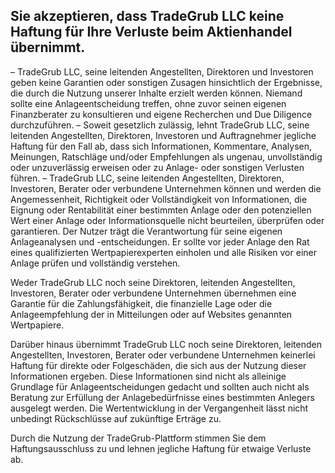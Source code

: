 ## Sie akzeptieren, dass TradeGrub LLC keine Haftung für Ihre Verluste beim Aktienhandel übernimmt.

– TradeGrub LLC, seine leitenden Angestellten, Direktoren und Investoren geben keine Garantien oder sonstigen Zusagen hinsichtlich der Ergebnisse, die durch die Nutzung unserer Inhalte erzielt werden können. Niemand sollte eine Anlageentscheidung treffen, ohne zuvor seinen eigenen Finanzberater zu konsultieren und eigene Recherchen und Due Diligence durchzuführen.
– Soweit gesetzlich zulässig, lehnt TradeGrub LLC, seine leitenden Angestellten, Direktoren, Investoren und Auftragnehmer jegliche Haftung für den Fall ab, dass sich Informationen, Kommentare, Analysen, Meinungen, Ratschläge und/oder Empfehlungen als ungenau, unvollständig oder unzuverlässig erweisen oder zu Anlage- oder sonstigen Verlusten führen.
– TradeGrub LLC, seine leitenden Angestellten, Direktoren, Investoren, Berater oder verbundene Unternehmen können und werden die Angemessenheit, Richtigkeit oder Vollständigkeit von Informationen, die Eignung oder Rentabilität einer bestimmten Anlage oder den potenziellen Wert einer Anlage oder Informationsquelle nicht beurteilen, überprüfen oder garantieren.
Der Nutzer trägt die Verantwortung für seine eigenen Anlageanalysen und -entscheidungen. Er sollte vor jeder Anlage den Rat eines qualifizierten Wertpapierexperten einholen und alle Risiken vor einer Anlage prüfen und vollständig verstehen.

Weder TradeGrub LLC noch seine Direktoren, leitenden Angestellten, Investoren, Berater oder verbundene Unternehmen übernehmen eine Garantie für die Zahlungsfähigkeit, die finanzielle Lage oder die Anlageempfehlung der in Mitteilungen oder auf Websites genannten Wertpapiere.

Darüber hinaus übernimmt TradeGrub LLC noch seine Direktoren, leitenden Angestellten, Investoren, Berater oder verbundene Unternehmen keinerlei Haftung für direkte oder Folgeschäden, die sich aus der Nutzung dieser Informationen ergeben. Diese Informationen sind nicht als alleinige Grundlage für Anlageentscheidungen gedacht und sollten auch nicht als Beratung zur Erfüllung der Anlagebedürfnisse eines bestimmten Anlegers ausgelegt werden. Die Wertentwicklung in der Vergangenheit lässt nicht unbedingt Rückschlüsse auf zukünftige Erträge zu.

Durch die Nutzung der TradeGrub-Plattform stimmen Sie dem Haftungsausschluss zu und lehnen jegliche Haftung für etwaige Verluste ab.
